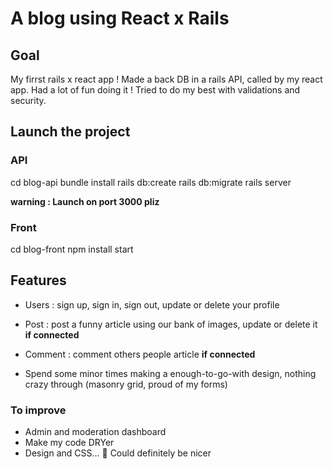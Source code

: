 # A blog using React x Rails

## Goal

My firrst rails x react app !
Made a back DB in a rails API, called by my react app.
Had a lot of fun doing it ! 
Tried to do my best with validations and security.

## Launch the project

### API
cd blog-api
bundle install
rails db:create
rails db:migrate
rails server

__warning : Launch on port 3000 pliz__

### Front

cd blog-front
npm install
start

## Features
- Users : sign up, sign in, sign out, update or delete your profile

- Post : post a funny article using our bank of images, update or delete it
__if connected__

- Comment : comment others people article
__if connected__

- Spend some minor times making a enough-to-go-with design, nothing crazy through (masonry grid, proud of my forms)

### To improve

- Admin and moderation dashboard
- Make my code DRYer
- Design and CSS... 🧐 Could definitely be nicer